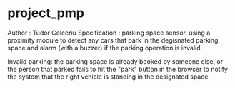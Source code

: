 # project_pmp
Author : Tudor Colceriu
Specification : parking space sensor, using a proximity module to detect any cars that park in the degisnated parking space and alarm (with a buzzer) if the parking operation is invalid.

Invalid parking: the parking space is already booked by someone else, or the person that parked fails to hit the "park" button in the browser to notify the system that the right vehicle is standing in the designated space.
